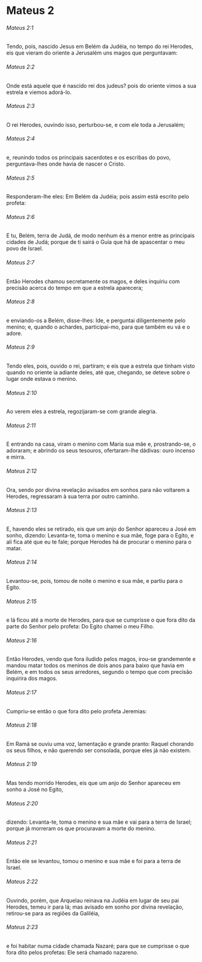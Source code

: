 # Mateus 2

###### Mateus 2:1

Tendo, pois, nascido Jesus em Belém da Judéia, no tempo do rei Herodes, eis que vieram do oriente a Jerusalém uns magos que perguntavam:

###### Mateus 2:2

Onde está aquele que é nascido rei dos judeus? pois do oriente vimos a sua estrela e viemos adorá-lo.

###### Mateus 2:3

O rei Herodes, ouvindo isso, perturbou-se, e com ele toda a Jerusalém;

###### Mateus 2:4

e, reunindo todos os principais sacerdotes e os escribas do povo, perguntava-lhes onde havia de nascer o Cristo.

###### Mateus 2:5

Responderam-lhe eles: Em Belém da Judéia; pois assim está escrito pelo profeta:

###### Mateus 2:6

E tu, Belém, terra de Judá, de modo nenhum és a menor entre as principais cidades de Judá; porque de ti sairá o Guia que há de apascentar o meu povo de Israel.

###### Mateus 2:7

Então Herodes chamou secretamente os magos, e deles inquiriu com precisão acerca do tempo em que a estrela aparecera;

###### Mateus 2:8

e enviando-os a Belém, disse-lhes: Ide, e perguntai diligentemente pelo menino; e, quando o achardes, participai-mo, para que também eu vá e o adore.

###### Mateus 2:9

Tendo eles, pois, ouvido o rei, partiram; e eis que a estrela que tinham visto quando no oriente ia adiante deles, até que, chegando, se deteve sobre o lugar onde estava o menino.

###### Mateus 2:10

Ao verem eles a estrela, regozijaram-se com grande alegria.

###### Mateus 2:11

E entrando na casa, viram o menino com Maria sua mãe e, prostrando-se, o adoraram; e abrindo os seus tesouros, ofertaram-lhe dádivas: ouro incenso e mirra.

###### Mateus 2:12

Ora, sendo por divina revelação avisados em sonhos para não voltarem a Herodes, regressaram à sua terra por outro caminho.

###### Mateus 2:13

E, havendo eles se retirado, eis que um anjo do Senhor apareceu a José em sonho, dizendo: Levanta-te, toma o menino e sua mãe, foge para o Egito, e ali fica até que eu te fale; porque Herodes há de procurar o menino para o matar.

###### Mateus 2:14

Levantou-se, pois, tomou de noite o menino e sua mãe, e partiu para o Egito.

###### Mateus 2:15

e lá ficou até a morte de Herodes, para que se cumprisse o que fora dito da parte do Senhor pelo profeta: Do Egito chamei o meu Filho.

###### Mateus 2:16

Então Herodes, vendo que fora iludido pelos magos, irou-se grandemente e mandou matar todos os meninos de dois anos para baixo que havia em Belém, e em todos os seus arredores, segundo o tempo que com precisão inquirira dos magos.

###### Mateus 2:17

Cumpriu-se então o que fora dito pelo profeta Jeremias:

###### Mateus 2:18

Em Ramá se ouviu uma voz, lamentação e grande pranto: Raquel chorando os seus filhos, e não querendo ser consolada, porque eles já não existem.

###### Mateus 2:19

Mas tendo morrido Herodes, eis que um anjo do Senhor apareceu em sonho a José no Egito,

###### Mateus 2:20

dizendo: Levanta-te, toma o menino e sua mãe e vai para a terra de Israel; porque já morreram os que procuravam a morte do menino.

###### Mateus 2:21

Então ele se levantou, tomou o menino e sua mãe e foi para a terra de Israel.

###### Mateus 2:22

Ouvindo, porém, que Arquelau reinava na Judéia em lugar de seu pai Herodes, temeu ir para lá; mas avisado em sonho por divina revelação, retirou-se para as regiões da Galiléia,

###### Mateus 2:23

e foi habitar numa cidade chamada Nazaré; para que se cumprisse o que fora dito pelos profetas: Ele será chamado nazareno.

